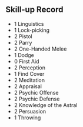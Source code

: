 Skill-up Record
---------------
- 1 Linguistics
- 1 Lock-picking
- 2 Pistol
- 2 Parry
- 2 One-Handed Melee
- 1 Dodge
- 0 First Aid
- 2 Perception
- 1 Find Cover
- 2 Meditation
- 2 Appraisal
- 2 Psychic Offense
- 2 Psychic Defense
- 2 Knowledge of the Astral
- 2 Persuasion
- 1 Throwing

